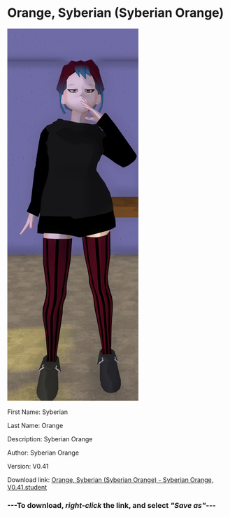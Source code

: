 # Orange, Syberian (Syberian Orange)

<img src = "https://raw.githubusercontent.com/Arbiter1223/Daigaku-Gurashi-Custom-Students/master/Students/Files/Orange%2C%20Syberian%20(Syberian%20Orange).png">

First Name: Syberian

Last Name: Orange

Description: Syberian Orange

Author: Syberian Orange

Version: V0.41

Download link: <a href="https://raw.githubusercontent.com/Arbiter1223/Daigaku-Gurashi-Custom-Students/master/Students/Files/Orange%2C%20Syberian%20(Syberian%20Orange)%20-%20Syberian%20Orange%2C%20V0.41.student">Orange, Syberian (Syberian Orange) - Syberian Orange, V0.41.student</a>

### ---**To download, _right-click_ the link, and select _"Save as"_**---
